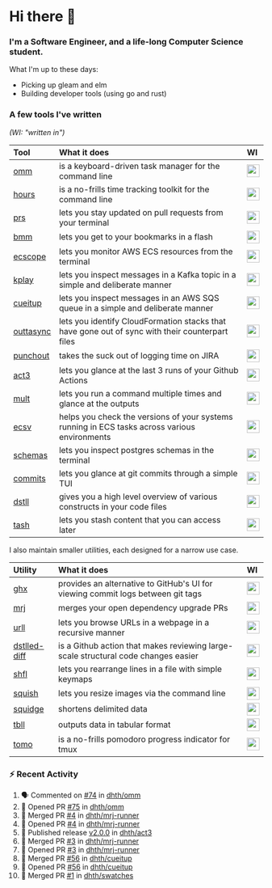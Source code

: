 Hi there 👋
===

### I'm a Software Engineer, and a life-long Computer Science student.

What I'm up to these days:

- Picking up gleam and elm
- Building developer tools (using go and rust)

### A few tools I've written

*(WI: "written in")*

| Tool                                           | What it does                                                                                    | WI                                                                                                                                                     |
|:-----------------------------------------------|:------------------------------------------------------------------------------------------------|:-------------------------------------------------------------------------------------------------------------------------------------------------------|
| [omm](https://github.com/dhth/omm)             | is a keyboard-driven task manager for the command line                                          | <a href="https://github.com/dhth?tab=repositories&language=go"><img height=25px src="https://go-skill-icons.vercel.app/api/icons?i=go"/></a>           |
| [hours](https://github.com/dhth/hours)         | is a no-frills time tracking toolkit for the command line                                       | <a href="https://github.com/dhth?tab=repositories&language=go"><img height=25px src="https://go-skill-icons.vercel.app/api/icons?i=go"/></a>           |
| [prs](https://github.com/dhth/prs)             | lets you stay updated on pull requests from your terminal                                       | <a href="https://github.com/dhth?tab=repositories&language=go"><img height=25px src="https://go-skill-icons.vercel.app/api/icons?i=go"/></a>           |
| [bmm](https://github.com/dhth/bmm)             | lets you get to your bookmarks in a flash                                                       | <a href="https://github.com/dhth?tab=repositories&language=rust"><img height=25px src="https://go-skill-icons.vercel.app/api/icons?i=rust"/></a>       |
| [ecscope](https://github.com/dhth/ecscope)     | lets you monitor AWS ECS resources from the terminal                                            | <a href="https://github.com/dhth?tab=repositories&language=rust"><img height=25px src="https://go-skill-icons.vercel.app/api/icons?i=rust,gleam"/></a> |
| [kplay](https://github.com/dhth/kplay)         | lets you inspect messages in a Kafka topic in a simple and deliberate manner                    | <a href="https://github.com/dhth?tab=repositories&language=go"><img height=25px src="https://go-skill-icons.vercel.app/api/icons?i=go,gleam"/></a>     |
| [cueitup](https://github.com/dhth/cueitup)     | lets you inspect messages in an AWS SQS queue in a simple and deliberate manner                 | <a href="https://github.com/dhth?tab=repositories&language=go"><img height=25px src="https://go-skill-icons.vercel.app/api/icons?i=go,gleam"/></a>     |
| [outtasync](https://github.com/dhth/outtasync) | lets you identify CloudFormation stacks that have gone out of sync with their counterpart files | <a href="https://github.com/dhth?tab=repositories&language=go"><img height=25px src="https://go-skill-icons.vercel.app/api/icons?i=go"/></a>           |
| [punchout](https://github.com/dhth/punchout)   | takes the suck out of logging time on JIRA                                                      | <a href="https://github.com/dhth?tab=repositories&language=go"><img height=25px src="https://go-skill-icons.vercel.app/api/icons?i=go"/></a>           |
| [act3](https://github.com/dhth/act3)           | lets you glance at the last 3 runs of your Github Actions                                       | <a href="https://github.com/dhth?tab=repositories&language=go"><img height=25px src="https://go-skill-icons.vercel.app/api/icons?i=go"/></a>           |
| [mult](https://github.com/dhth/mult)           | lets you run a command multiple times and glance at the outputs                                 | <a href="https://github.com/dhth?tab=repositories&language=go"><img height=25px src="https://go-skill-icons.vercel.app/api/icons?i=go"/></a>           |
| [ecsv](https://github.com/dhth/ecsv)           | helps you check the versions of your systems running in ECS tasks across various environments   | <a href="https://github.com/dhth?tab=repositories&language=go"><img height=25px src="https://go-skill-icons.vercel.app/api/icons?i=go"/></a>           |
| [schemas](https://github.com/dhth/schemas)     | lets you inspect postgres schemas in the terminal                                               | <a href="https://github.com/dhth?tab=repositories&language=go"><img height=25px src="https://go-skill-icons.vercel.app/api/icons?i=go"/></a>           |
| [commits](https://github.com/dhth/commits)     | lets you glance at git commits through a simple TUI                                             | <a href="https://github.com/dhth?tab=repositories&language=go"><img height=25px src="https://go-skill-icons.vercel.app/api/icons?i=go"/></a>           |
| [dstll](https://github.com/dhth/dstll)         | gives you a high level overview of various constructs in your code files                        | <a href="https://github.com/dhth?tab=repositories&language=go"><img height=25px src="https://go-skill-icons.vercel.app/api/icons?i=go"/></a>           |
| [tash](https://github.com/dhth/tash)           | lets you stash content that you can access later                                                | <a href="https://github.com/dhth?tab=repositories&language=rust"><img height=25px src="https://go-skill-icons.vercel.app/api/icons?i=rust"/></a>       |

I also maintain smaller utilities, each designed for a narrow use case.

| Utility                                                     | What it does                                                                       | WI                                                                                                                                                      |
|:------------------------------------------------------------|:-----------------------------------------------------------------------------------|:--------------------------------------------------------------------------------------------------------------------------------------------------------|
| [ghx](https://github.com/dhth/ghx)                          | provides an alternative to GitHub's UI for viewing commit logs between git tags    | <a href="https://github.com/dhth?tab=repositories&language=gleam"><img height=25px src="https://go-skill-icons.vercel.app/api/icons?i=gleam,rust"/></a> |
| [mrj](https://github.com/dhth/mrj)                          | merges your open dependency upgrade PRs                                            | <a href="https://github.com/dhth?tab=repositories&language=rust"><img height=25px src="https://go-skill-icons.vercel.app/api/icons?i=rust"/></a>        |
| [urll](https://github.com/dhth/urll)                        | lets you browse URLs in a webpage in a recursive manner                            | <a href="https://github.com/dhth?tab=repositories&language=rust"><img height=25px src="https://go-skill-icons.vercel.app/api/icons?i=rust"/></a>        |
| [dstlled-diff](https://github.com/dhth/dstlled-diff-action) | is a Github action that makes reviewing large-scale structural code changes easier | <a href="https://github.com/dhth?tab=repositories&language=shell"><img height=25px src="https://go-skill-icons.vercel.app/api/icons?i=bash"/></a>       |
| [shfl](https://github.com/dhth/shfl)                        | lets you rearrange lines in a file with simple keymaps                             | <a href="https://github.com/dhth?tab=repositories&language=rust"><img height=25px src="https://go-skill-icons.vercel.app/api/icons?i=rust"/></a>        |
| [squish](https://github.com/dhth/squish)                    | lets you resize images via the command line                                        | <a href="https://github.com/dhth?tab=repositories&language=rust"><img height=25px src="https://go-skill-icons.vercel.app/api/icons?i=rust"/></a>        |
| [squidge](https://github.com/dhth/squidge)                  | shortens delimited data                                                            | <a href="https://github.com/dhth?tab=repositories&language=rust"><img height=25px src="https://go-skill-icons.vercel.app/api/icons?i=rust"/></a>        |
| [tbll](https://github.com/dhth/tbll)                        | outputs data in tabular format                                                     | <a href="https://github.com/dhth?tab=repositories&language=rust"><img height=25px src="https://go-skill-icons.vercel.app/api/icons?i=rust"/></a>        |
| [tomo](https://github.com/dhth/tomo)                        | is a no-frills pomodoro progress indicator for tmux                                | <a href="https://github.com/dhth?tab=repositories&language=rust"><img height=25px src="https://go-skill-icons.vercel.app/api/icons?i=rust"/></a>        |

### :zap: Recent Activity

<!--START_SECTION:activity-->
1. 🗣 Commented on [#74](https://github.com/dhth/omm/issues/74#issuecomment-2984926832) in [dhth/omm](https://github.com/dhth/omm)
2. 💪 Opened PR [#75](https://github.com/dhth/omm/pull/75) in [dhth/omm](https://github.com/dhth/omm)
3. 🎉 Merged PR [#4](https://github.com/dhth/mrj-runner/pull/4) in [dhth/mrj-runner](https://github.com/dhth/mrj-runner)
4. 💪 Opened PR [#4](https://github.com/dhth/mrj-runner/pull/4) in [dhth/mrj-runner](https://github.com/dhth/mrj-runner)
5. 🚀 Published release [v2.0.0](https://github.com/dhth/act3/releases/tag/v2.0.0) in [dhth/act3](https://github.com/dhth/act3)
6. 🎉 Merged PR [#3](https://github.com/dhth/mrj-runner/pull/3) in [dhth/mrj-runner](https://github.com/dhth/mrj-runner)
7. 💪 Opened PR [#3](https://github.com/dhth/mrj-runner/pull/3) in [dhth/mrj-runner](https://github.com/dhth/mrj-runner)
8. 🎉 Merged PR [#56](https://github.com/dhth/cueitup/pull/56) in [dhth/cueitup](https://github.com/dhth/cueitup)
9. 💪 Opened PR [#56](https://github.com/dhth/cueitup/pull/56) in [dhth/cueitup](https://github.com/dhth/cueitup)
10. 🎉 Merged PR [#1](https://github.com/dhth/swatches/pull/1) in [dhth/swatches](https://github.com/dhth/swatches)
<!--END_SECTION:activity-->
